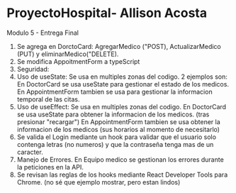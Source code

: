 # ProyectoHospital- Allison Acosta
Modulo 5 - Entrega Final

1. Se agrega en DorctoCard: AgregarMedico ("POST), ActualizarMedico (PUT) y eliminarMedico("DELETE).
2. Se modifica AppoitmentForm a typeScript
3. Seguridad: 
4. Uso de useState: Se usa en multiples zonas del codigo. 2 ejemplos son:
    En DoctorCard se usa useState para gestionar el estado de los medicos.
    En AppointmentForm tambien se usa para gestionar la informacion temporal de las citas.
5. Uso de useEffect: Se usa en multiples zonas del codigo.
    En DoctorCard se usa useState para obtener la informacion de los medicos. (tras presionar "recargar")
    En AppointmentForm tambien se usa obtener la informacion de los medicos (sus horarios al momento de necesitarlo)
6. Se valida el Login mediante un hook para validar que el usuario solo contenga letras (no numeros) y que la contraseña tenga mas de un caracter. 
7. Manejo de Errores. En Equipo medico se gestionan los errores durante la peticiones en la API. 
8. Se revisan las reglas de los hooks mediante React Developer Tools para Chrome. (no sé que ejemplo mostrar, pero estan lindos)